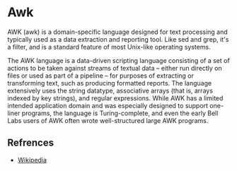 # Awk

AWK (awk) is a domain-specific language designed for text processing and typically used as a data extraction and reporting tool. Like sed and grep, it's a filter, and is a standard feature of most Unix-like operating systems.

The AWK language is a data-driven scripting language consisting of a set of actions to be taken against streams of textual data – either run directly on files or used as part of a pipeline – for purposes of extracting or transforming text, such as producing formatted reports. The language extensively uses the string datatype, associative arrays (that is, arrays indexed by key strings), and regular expressions. While AWK has a limited intended application domain and was especially designed to support one-liner programs, the language is Turing-complete, and even the early Bell Labs users of AWK often wrote well-structured large AWK programs.

## Refrences

- [Wikipedia](https://en.wikipedia.org/wiki/AWK)
